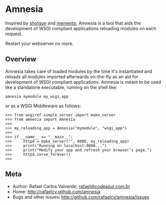 Amnesia
=======

Inspired by [shotgun](http://github.com/rtomayko/shotgun) and [memento](http://pyunit.sourceforge.net/notes/reloading.html), Amnesia is a tool that aids the development of WSGI compliant applications reloading modules on each request.

Restart your webserver no more.

Overview
--------
Amnesia takes care of loaded modules by the time it's instantiated and reloads all modules imported afterwards on-the-fly as an aid for development of WSGI compliant applications.
Amnesia is meant to be used like a standalone executable, running on the shell like:

    amnesia mymodule my_wsgi_app

or as a WSGI Middleware as follows:

    >>> from wsgiref.simple_server import make_server
    >>> from amnesia import Amnesia
    >>> 
    >>> my_reloading_app = Amnesia("mymodule", "wsgi_app")
    >>> 
    >>> if __name__ == "__main__":
    >>>     httpd = make_server("", 8080, my_reloading_app)
    >>>     print("Running on localhost:8080...")
    >>>     print("Modify your app and refresh your browser's page.")
    >>>     httpd.serve_forever()
    >>> 


Meta
------
* Author: Rafael Carlos Valverde, rafael@codeazur.com.br
* Home: http://rafaelcv.github.com/amnesia
* Bugs and other issues: http://github.com/rafaelcv/amnesia/issues

